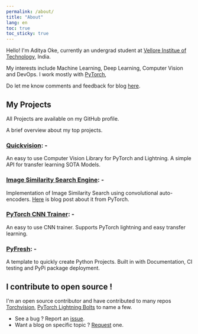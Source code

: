 ```yaml
---
permalink: /about/
title: "About"
lang: en
toc: true
toc_sticky: true
---
```


Hello! I'm Aditya Oke, currently an undergrad student at [Vellore Institue of Technology](https://vit.ac.in/), India.

My interests include Machine Learning, Deep Learning, Computer Vision and DevOps.
I work mostly with [PyTorch](https://pytorch.org/), 

Do let me know comments and feedback for blog [here](https://github.com/oke-aditya/me).

## My Projects

All Projects are available on my GitHub profile.

A brief overview about my top projects.

### [Quickvision](https://github.com/Quick-AI/quickvision): -

An easy to use Computer Vision Library for PyTorch and Lightning.
A simple API for transfer learning SOTA Models.

### [Image Similarity Search Engine](https://github.com/oke-aditya/image_similarity): -

Implementation of Image Similarity Search using convolutional auto-encoders.
[Here](https://medium.com/pytorch/image-similarity-search-in-pytorch-1a744cf3469) is blog post about it from PyTorch.

### [PyTorch CNN Trainer](https://github.com/oke-aditya/pytorch_cnn_trainer): -

An easy to use CNN trainer. Supports PyTorch lightning and easy transfer learning.

### [PyFresh](https://github.com/oke-aditya/py_fresh): -

A template to quickly create Python Projects.
Built in with Documentation, CI testing and PyPi package deployment.

## I contribute to open source !

I'm an open source contributor and have contributed to many repos [Torchvision](https://github.com/pytorch/vision), 
[PyTorch Lightning Bolts](https://github.com/PyTorchLightning/pytorch-lightning-bolts) to name a few.


- See a bug ? Report an [issue](https://github.com/oke-aditya/me/issues/new/choose).
- Want a blog on specific topic ? [Request](https://github.com/oke-aditya/me/issues/new/choose) one.
